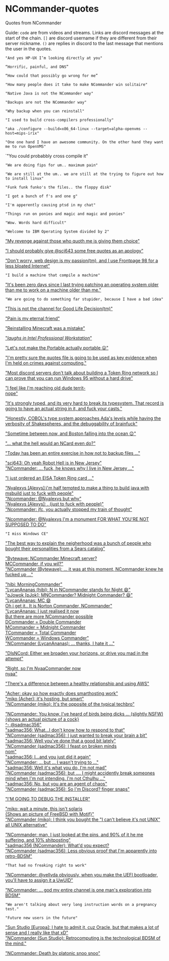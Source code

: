 # NCommander-quotes

Quotes from NCommander

Guide: `code` are from videos and streams. Links are discord messages at the start of the chain. `[]`
are discord username if they are different from their server nickname. `()` are replies in
discord to the last message that mentions the user in the quotes.

`"And yes HP-UX I’m looking directly at you"`

`“Horrific, painful, and DNS”`

`“How could that possibly go wrong for me”`

`"How many people does it take to make NCommander win solitaire"`

`"Native Java is not the NCommander way"`

`"Backups are not the NCommander way"`

`"Why backup when you can reinstall"`

`"I used to build cross-compilers professionally"`

`"aka ./configure --build=x86_64-linux --target=alpha-openvms --host=mips-irix"`

`"One one hand I have an awesome community. On the other hand they want me to run OpenVMS"`

`"You could probabbly cross compile it"

`"We are doing fips for um.. maximum pain"`

`"We are still at the um.. we are still at the trying to figure out how to install linux"`

`"Funk funk funko's the files.. the floppy disk"`

`"I got a bunch of f's and one g"`

`"I'm apperently causing ptsd in my chat"`

`"Things run on ponies and magic and magic and ponies"`

`"Wow. Words hard difficult"`

`"Welcome to IBM Operating System divided by 2"`

["My revenge against those who quoth me is giving them choice"](https://discord.com/channels/702503037289365594/702503037842882582/884280136545996810)

["I should probably give @scj643 some free quotes as an apology"](https://discord.com/channels/702503037289365594/702503037842882582/884272772782632973)

["Don't worry, web design is my passion(tm), and I use Frontpage 98 for a less bloated Internet"](https://discord.com/channels/702503037289365594/702503037842882582/884315004164268093)

`"I build a machine that compile a machine"`

["It's been zero days since I last trying patching an operating system older than me to work on a machine older than me."](https://twitter.com/fossfirefighter/status/1435009427401318401)

`"We are going to do something far stupider, because I have a bad idea"`

["This is not the channel for Good Life Decision(tm)"](https://discord.com/channels/702503037289365594/702503037842882582/885768453514985473)

["Pain is my eternal friend"](https://discord.com/channels/702503037289365594/702503037842882582/891107337903943770)

["Reinstalling Minecraft was a mistake"](https://discord.com/channels/702503037289365594/702503037842882582/891222607263838248)

["_laughs in Intel Professional Workstation_"](https://discord.com/channels/702503037289365594/702503037842882582/892061212727201883)

["Let's not make the Portable actually portable 😛"](https://discord.com/channels/702503037289365594/702503037842882582/892747572417019905)

["I'm pretty sure the quotes file is going to be used as key evidence when I'm held on crimes against computing."](https://discord.com/channels/702503037289365594/803817871733686282/917475540364034080)

["Most discord servers don't talk about building a Token Ring network so I can prove that you can run Windows 95 without a hard drive"](https://discord.com/channels/702503037289365594/702503037842882582/919957856919355413)

["I feel like I'm reaching old dude territ-  
nope"](https://discord.com/channels/702503037289365594/702503037842882582/892943324456046652)

["It's strongly typed, and its very hard to break its typesystem. That record is going to have an actual string in it, and fuck your casts."](https://discord.com/channels/702503037289365594/702503037842882582/893298764561907763)

["Honestly, COBOL's type system approaches Ada's levels while having the verbosity of Shakespheres, and the debuggability of brainfuck"](https://discord.com/channels/702503037289365594/702503037842882582/893298959257337916)

["Sometime between now, and Boston falling into the ocean 😉"](https://discord.com/channels/702503037289365594/702503037842882582/892297725163495434)

["... what the hell would an NCard even do?"](https://discord.com/channels/702503037289365594/702503037842882582/900330356979417128)

["Today has been an entire exercise in how not to backup files ..."](https://twitter.com/FOSSfirefighter/status/1451791078823182336)

["scj643: Oh yeah Robot Hell is in New Jersey"  
 "NCommander: ... fuck, he knows why I live in New Jersey ..."](https://discord.com/channels/702503037289365594/702503037842882582/902412492716789780)

["I just ordered an EISA Token Ring card ..."](https://discord.com/channels/702503037289365594/702503037842882582/915776075877994496)

["Nyalexys [Alexys]:i'm half tempted to make a thing to build java with msbuild just to fuck with people"  
 "Ncommander: @Nyalexys but why"  
 "Nyalexys [Alexys]: . (just to fuck with people)"  
 "Ncommander: jfc, you actually stopped my train of thought"](https://discord.com/channels/702503037289365594/702503037842882582/927231415429509201)

["Ncommander: @Nyalexys I'm a monument FOR WHAT YOU'RE NOT SUPPOSED TO DO"](https://discord.com/channels/702503037289365594/702503037842882582/927231566474784859)

`"I miss Windows CE"`

["The best way to explain the neigherhood was a bunch of people who bought their personalities from a Sears catalog"](https://discord.com/channels/702503037289365594/810167870935531530/929196703607844864)

["Bytewave: NCommander Minecraft server?  
 MCCommander, if you wil?"  
 "NCommander (Bytewave): ... it was at this moment, NCommander knew he fucked up ..."](https://discord.com/channels/702503037289365594/702503037842882582/937906173288546394)

["hibi: MorningCommander"  
 "LycanAnanas (hibi): N in NCommander stands for Night 😄"  
 "pJowok [pJok]: MNCommander? Midnight Commander? 😄"  
 "LycanAnanas: MC 😄  
 Oh i get it.. It is Norton Commander, NCommander"  
 "LycanAnanas: I just  realised it now  
 But there are more NCommander possible  
 DCommander = Double Commander  
 MCommander = Midnight Commander  
 TCommander = Total Commander  
 WCommander = Windows Commander"  
 "NCommander (LycanAnanas): ... thanks, I hate it ..."](https://discord.com/channels/702503037289365594/702503037842882582/939154772416675860)

["DIsNCord: Either we broaden your horizons, or drive you mad in the attempt"](https://discord.com/channels/702503037289365594/702503037842882582/939869805429788782)

["Right, so I'm NyaaCommander now  
 nyaa"](https://discord.com/channels/702503037289365594/925863139390677052/926685617167945738)

["There's a difference between a healthy relationship and using AWS"](https://discord.com/channels/702503037289365594/702503037842882582/940339998295744534)

["Acher: okay so how exactly does smarthosting work"  
 "miko (Acher): it's hosting, but smart"  
 "NCommander (miko): It's the opposite of the typical techbro"](https://discord.com/channels/702503037289365594/702503037842882582/940376324760023090)

["NCommander: You know, I've heard of birds being dicks ... (slightly NSFW)  
 {shows an actual picture of a cock}  
 ^- @sadmac356"  
 "sadmac356: What…I don't know how to respond to that"  
 "NCommander (sadmac356): I just wanted to break your brain a bit"  
 "sadmac356: Well you've done that a good bit lately"  
 "NCommander (sadmac356): I feast on broken minds  
 nom"  
 "sadmac356: I…and you just did it again"  
 "NCommander: ... but ... I wasn't trying to ..."  
 "sadmac356: Well it's what you do, I'm not mad"  
 "NCommander (sadmac356): but .... I might accidently break someones mind when I'm not intending. I'm  not Cthulhu ..."  
 "sadmac356: No, but you are an agent of chaos"  
 "NCommander (sadmac356): So I'm Discord?
 finger snaps"  ](https://discord.com/channels/702503037289365594/810167870935531530/941105185281957968)

["I'M GOING TO DEBUG THE INSTALLER"](https://discord.com/channels/702503037289365594/702503037842882582/947981352983228467)

["miko: wait a minute, this isn't solaris  
 {Shows an picture of FreeBSD with Motif}"  
 "NCommander (miko): I think you bought the "I can't believe it's not UNIX" all UNIX alternative"](https://discord.com/channels/702503037289365594/810167870935531530/953563993031712778)

["NCommander: man, I just looked at the pins, and 90% of it he me suffering, and 10% shitposting"  
 "sadmac356 (NCommander): What'd you expect?  
 "NCommander (sadmac356): Less obvious proof that I'm apparently into retro-BDSM"](https://discord.com/channels/702503037289365594/702503037842882582/966778825906192394)

`"That had no freaking right to work"`

["NCommander: @vellvda obviously, when you make the UEFI bootloader, you'll have to assign it a UwUID"](https://discord.com/channels/702503037289365594/702503037842882582/971971837200306176)

["NCommander: ... god my entire channel is one man's exploration into BDSM"](https://discord.com/channels/702503037289365594/702503037842882582/974022763864027176)

`"We aren't talking about very long instruction words on a pregnancy test."`

`"Future new users in the future"`

["Sun Studio [Europa]: I hate to admit it, cuz Oracle, but that makes a lot of sense and I really like that xD"  
 "NCommander (Sun Studio): Retrocomputing is the technological BDSM of the mind."](https://discord.com/channels/702503037289365594/810167870935531530/987202102331846656)

["NCommander: Death by platonic snoo snoo"](https://discord.com/channels/702503037289365594/702503037842882582/991765418828120194)
